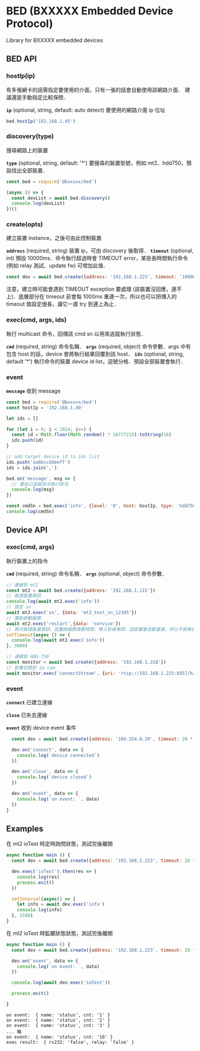 # BED (BXXXXX Embedded Device Protocol)
Library for BXXXXX embedded devices

## BED API

### hostIp(ip)
有多張網卡的話需指定要使用的介面，只有一張的話會自動使用該網路介面．
建議還是手動指定比較保險．

**`ip`** (optional, string, default: auto detect) 要使用的網路介面 ip 位址

```javascript
bed.hostIp('192.168.1.45')
```

### discovery(type)

搜尋網路上的裝置

**`type`** (optional, string, default: '*') 要搜尋的裝置型號，例如 mt2、hdd750，預設找出全部裝置．

```javascript
const bed = require('@bxxxxx/bed')

(async () => {
  const devList = await bed.discovery()
  console.log(devList)
})()
```

### create(opts)
建立裝置 instance，之後可由此控制裝置

**`address`** (required, string) 裝置 ip，可由 discovery 後取得．
**`timeout`** (optional, int) 預設 10000ms．命令執行超過時會 TIMEOUT error，某些長時間執行命令 (例如 relay 測試、update fw) 可增加此值．

```javascript
const dev = await bed.create({address: '192.168.1.223', timeout: '10000'})
```

注意，建立時可能會遇到 TIMEOUT exception 要處理 (該裝置沒回應，連不上)．底層部分在 timeout 前會每 1000ms 重連一次，所以也可以把傳入的 timeout 值設定很長，讓它一直 try 到連上為止．

### exec(cmd, args, ids)
執行 multicast 命令，回傳該 cmd sn 以用來追蹤執行狀態．

**`cmd`** (required, string) 命令名稱．
**`args`** (required, object) 命令參數．args 中有包含 host 的話，device 會將執行結果回覆到該 host．
**`ids`** (optional, string, default '*') 執行命令的裝置 device id list，逗號分格．預設全部裝置會執行．

### event

**`message`** 收到 message

```javascript
const bed = require('@bxxxxx/bed')
const hostIp = '192.168.1.49'

let ids = []

for (let i = 0; i < 1024; i++) {
  const id = Math.floor(Math.random() * 16777215).toString(16)
  ids.push(id)
}

// add target device id to ids list
ids.push('aabbccddeeff')
ids = ids.join(',')

bed.on('message', msg => {
  // 要自己追蹤命令執行狀況
  console.log(msg)
})

const cmdSn = bed.exec('info', {level: '0', host: hostIp, tpye: 'hdd750'}, ids)
console.log(cmdSn)
```


## Device API

### exec(cmd, args)
執行裝置上的指令

**`cmd`** (required, string) 命令名稱．
**`args`** (optional, object) 命令參數．

```javascript
// 連線到 mt2
const mt2 = await bed.create({address: '192.168.1.115'})
// 取得裝置資訊
console.log(await mt2.exec('info'))
// 設定 sn
await mt2.exec('sn', {data: 'mt2_test_sn_12345'})
// 重新啟動服務
await mt2.exec('restart',{data: 'service'})
// 再次取得裝置資訊，因重啟服務需要時間，等三秒後再問．因底層會自動重連，所以不用再連線．
setTimeout(async () => {
  console.log(await mt2.exec('info'))
}, 3000)
```

```javascript
// 連線到 HDD-750
const monitor = await bed.create({address: '192.168.1.218'})
// 影像切換到 ip cam
await monitor.exec('connectStream', {uri: 'rtsp://192.168.1.225:8557/h264'})
```

### event
**`connect`** 已建立連線

**`close`** 已失去連線

**`event`** 收到 device event 事件

```javascript
  const dev = await bed.create({address: '169.254.0.20', timeout: 20 * 1000})

  dev.on('connect', data => {
    console.log(`device connected`)
  })

  dev.on('close', data => {
    console.log(`device closed`)
  })

  dev.on('event', data => {
    console.log(`on event: `, data)
  })  
}
```

## Examples

在 mt2 ioTest 時定時詢問狀態，測試完後離開

```javascript
async function main () {
  const dev = await bed.create({address: '192.168.1.223', timeout: 20 * 1000})

  dev.exec('ioTest').then(res => {
    console.log(res)
    process.exit()
  })

  setInterval(async() => {
    let info = await dev.exec('info')
    console.log(info)
  }, 1500)
}
```

在 mt2 ioTest 時監聽狀態狀態，測試完後離開

```javascript
async function main () {
  const dev = await bed.create({address: '192.168.1.223', timeout: 20 * 1000})

  dev.on('event', data => {
    console.log(`on event: `, data)
  })

  console.log(await dev.exec('ioTest'))

  process.exit()

}
```

```
on event:  { name: 'status', cnt: '1' }
on event:  { name: 'status', cnt: '2' }
on event:  { name: 'status', cnt: '3' }
... 略
on event:  { name: 'status', cnt: '16' }
exec result:  { rs232: 'false', relay: 'false' }
```
